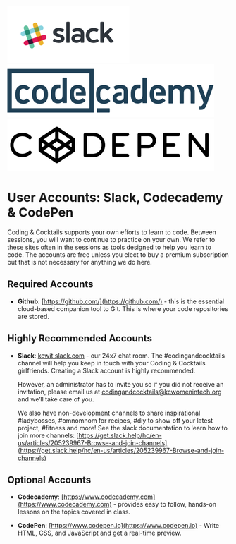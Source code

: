 ![](images/Slack.png) ![](images/codecademy.svg) ![](images/codepen.svg)

# User Accounts: Slack, Codecademy & CodePen

Coding & Cocktails supports your own efforts to learn to code. Between sessions, you will want to continue to practice on your own. We refer to these sites often in the sessions as tools designed to help you learn to code. The accounts are free unless you elect to buy a premium subscription but that is not necessary for anything we do here.

## Required Accounts
* **Github**: [https://github.com/](https://github.com/) - this is the essential cloud-based companion tool to Git. This is where your code repositories are stored.

## Highly Recommended Accounts
* **Slack**: [kcwit.slack.com](http://kcwit.slack.com) - our 24x7 chat room.  The \#codingandcocktails channel will help you keep in touch with your Coding & Cocktails girlfriends. Creating a Slack account is highly recommended.

    However, an administrator has to invite you so if you did not receive an invitation, please email us at [codingandcocktails@kcwomenintech.org](mailto:codingandcocktails@kcwomenintech.org) and we’ll take care of you.

    We also have non-development channels to share inspirational #ladybosses, #omnomnom for recipes, #diy to show off your latest project, #fitness and more! See the slack documentation to learn how to join more channels: [https://get.slack.help/hc/en-us/articles/205239967-Browse-and-join-channels](https://get.slack.help/hc/en-us/articles/205239967-Browse-and-join-channels)


## Optional Accounts
* **Codecademy**: [https://www.codecademy.com](https://www.codecademy.com) - provides easy to follow, hands-on lessons on the topics covered in class.

* **CodePen**: [https://www.codepen.io](https://www.codepen.io) - Write HTML, CSS, and JavaScript and get a real-time preview.

